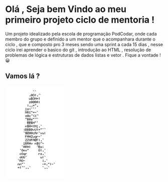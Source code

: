# Olá , Seja bem Vindo ao meu primeiro projeto ciclo de mentoria !
Um projeto idealizado pela escola de programação PodCodar,
onde cada membro do grupo e definido a um mentor que o acompanhara
durante o ciclo , que e composto pro 3 meses sendo uma sprint a cada
15 dias , nesse ciclo irei aprender o basico do git , introdução ao HTML ,
resolução de problemas de lógica e estruturas de dados listas e vetor .
Fique a vontade !😀

## Vamos lá ?
![Homen letra](https://github.com/Guilherme-BS/Ciclo-de-Mentoria/blob/main/GifsAnimados119.gif)
